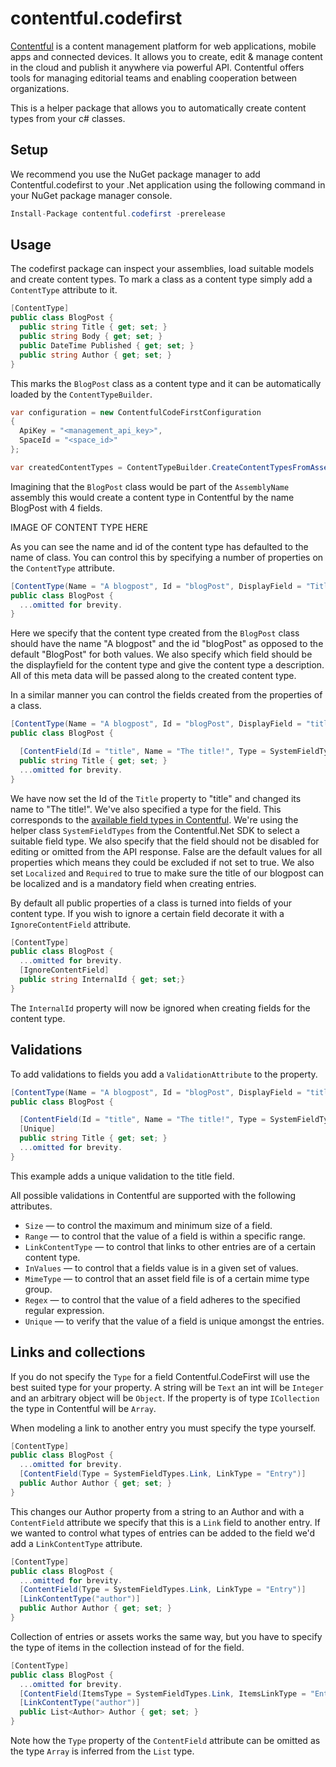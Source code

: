 # contentful.codefirst

[Contentful](https://www.contentful.com) is a content management platform for web applications, mobile apps and connected devices. It allows you to create, edit & manage content in the cloud and publish it anywhere via powerful API. Contentful offers tools for managing editorial teams and enabling cooperation between organizations.

This is a helper package that allows you to automatically create content types from your c# classes.

## Setup

We recommend you use the NuGet package manager to add Contentful.codefirst to your .Net application using the following command in your NuGet package manager console.

```csharp
Install-Package contentful.codefirst -prerelease
```

## Usage

The codefirst package can inspect your assemblies, load suitable models and create content types. To mark a class as a content type simply add a `ContentType` attribute to it.

```csharp
[ContentType]
public class BlogPost {
  public string Title { get; set; }
  public string Body { get; set; }
  public DateTime Published { get; set; }
  public string Author { get; set; }
}
```

This marks the `BlogPost` class as a content type and it can be automatically loaded by the `ContentTypeBuilder`.

```csharp
var configuration = new ContentfulCodeFirstConfiguration 
{
  ApiKey = "<management_api_key>",
  SpaceId = "<space_id>"
};

var createdContentTypes = ContentTypeBuilder.CreateContentTypesFromAssembly("AssemblyName", configuration);
```

Imagining that the `BlogPost` class would be part of the `AssemblyName` assembly this would create a content type in Contentful by the name BlogPost with 4 fields.

IMAGE OF CONTENT TYPE HERE

As you can see the name and id of the content type has defaulted to the name of class. You can control this by specifying a number of properties on the `ContentType` attribute.

```csharp
[ContentType(Name = "A blogpost", Id = "blogPost", DisplayField = "Title", Description = "A simple blog post content type")]
public class BlogPost {
  ...omitted for brevity.
}
```

Here we specify that the content type created from the `BlogPost` class should have the name "A blogpost" and the id "blogPost" as opposed to the default "BlogPost" for both values.
We also specify which field should be the displayfield for the content type and give the content type a description. All of this meta data will be passed along to the created content type.

In a similar manner you can control the fields created from the properties of a class.

```csharp
[ContentType(Name = "A blogpost", Id = "blogPost", DisplayField = "title", Description = "A simple blog post content type")]
public class BlogPost {

  [ContentField(Id = "title", Name = "The title!", Type = SystemFieldTypes.Symbol, Disabled = false, Omitted = false, Localized = true,  Required = true)]
  public string Title { get; set; }
  ...omitted for brevity.
}
```

We have now set the Id of the `Title` property to "title" and changed its name to "The title!". We've also specified a type for the field.
This corresponds to the [available field types in Contentful](https://www.contentful.com/developers/docs/concepts/data-model/#fields). We're using
the helper class `SystemFieldTypes` from the Contentful.Net SDK to select a suitable field type. We also specify that the field should not be disabled 
for editing or omitted from the API response. False are the default values for all properties which means they could be excluded if not set to true. We 
also set `Localized` and `Required` to true to make sure the title of our blogpost can be localized and is a mandatory field when creating entries.

By default all public properties of a class is turned into fields of your content type. If you wish to ignore a certain field decorate it with
a `IgnoreContentField` attribute.

```csharp
[ContentType]
public class BlogPost {
  ...omitted for brevity.
  [IgnoreContentField]
  public string InternalId { get; set;}
}
```

The `InternalId` property will now be ignored when creating fields for the content type.

## Validations

To add validations to fields you add a `ValidationAttribute` to the property.

```csharp
[ContentType(Name = "A blogpost", Id = "blogPost", DisplayField = "title", Description = "A simple blog post content type")]
public class BlogPost {

  [ContentField(Id = "title", Name = "The title!", Type = SystemFieldTypes.Symbol, Disabled = false, Omitted = false, Localized = true,  Required = true)]
  [Unique]
  public string Title { get; set; }
  ...omitted for brevity.
}
```

This example adds a unique validation to the title field.

All possible validations in Contentful are supported with the following attributes.

- `Size` &mdash; to control the maximum and minimum size of a field.
- `Range` &mdash; to control that the value of a field is within a specific range.
- `LinkContentType` &mdash; to control that links to other entries are of a certain content type.
- `InValues` &mdash; to control that a fields value is in a given set of values.
- `MimeType` &mdash; to control that an asset field file is of a certain mime type group.
- `Regex` &mdash; to control that the value of a field adheres to the specified regular expression.
- `Unique` &mdash; to verify that the value of a field is unique amongst the entries.

## Links and collections

If you do not specify the `Type` for a field Contentful.CodeFirst will use the best suited type for your property. A string will be `Text` an int will be `Integer` and an arbitrary object will be `Object`. If the property is of type `ICollection` the type in Contentful will be `Array`.

When modeling a link to another entry you must specify the type yourself.

```csharp
[ContentType]
public class BlogPost {
  ...omitted for brevity.
  [ContentField(Type = SystemFieldTypes.Link, LinkType = "Entry")]
  public Author Author { get; set; }
}
```

This changes our Author property from a string to an Author and with a `ContentField` attribute we specify that this is a `Link` field to another entry. If we wanted to control what types of entries can be added to the field we'd add a `LinkContentType` attribute.

```csharp
[ContentType]
public class BlogPost {
  ...omitted for brevity.
  [ContentField(Type = SystemFieldTypes.Link, LinkType = "Entry")]
  [LinkContentType("author")]
  public Author Author { get; set; }
}
```

Collection of entries or assets works the same way, but you have to specify the type of items in the collection instead of for the field.

```csharp
[ContentType]
public class BlogPost {
  ...omitted for brevity.
  [ContentField(ItemsType = SystemFieldTypes.Link, ItemsLinkType = "Entry")]
  [LinkContentType("author")]
  public List<Author> Author { get; set; }
}
```

Note how the `Type` property of the `ContentField` attribute can be omitted as the type `Array` is inferred from the `List` type.
